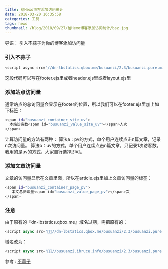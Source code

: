 ```yaml
---
title: 给Hexo博客添加访问统计
date: 2018-03-20 16:35:58
categories: 工具
tags: hexo
thumbnail: /blog/2018/09/27/给Hexo博客添加访问统计/bsz.jpg
---
```

导语： 引入不蒜子为你的博客添加访问量
<!--more-->
### 引入不蒜子
``` bash
<script async src="//dn-lbstatics.qbox.me/busuanzi/2.3/busuanzi.pure.mini.js"></script>
```
这段代码可以写在footer.ejs里或者header.ejs里或者layout.ejs里

### 添加站点访问量
通常站点的总访问量会显示在footer的位置，所以我们可以在footer.ejs里加上如下标签：
``` bash
<span id="busuanzi_container_site_uv"> 
  本站访客数<span id="busuanzi_value_site_uv"></span>人次
</span>
```
计算访问量的方法有两种：
算法a：pv的方式，单个用户连续点击n篇文章，记录n次访问量。
算法b：uv的方式，单个用户连续点击n篇文章，只记录1次访客数。
我用的是uv的方式，大家自行选择即可。

### 添加文章访问量
文章的访问量显示在文章里面，所以在article.ejs里加上文章访问量的标签：
``` bash
<span id="busuanzi_container_page_pv">
   本文总阅读量<span id="busuanzi_value_page_pv"></span>次
</span>
```

### 注意
由于原有的『dn-lbstatics.qbox.me』域名过期，需把原有的：
``` js
<script async src="//dn-lbstatics.qbox.me/busuanzi/2.3/busuanzi.pure.mini.js"></script>
```
域名改为：
``` js
<script async src="//busuanzi.ibruce.info/busuanzi/2.3/busuanzi.pure.mini.js"></script>
```

参考 : [不蒜子](http://busuanzi.ibruce.info/)

